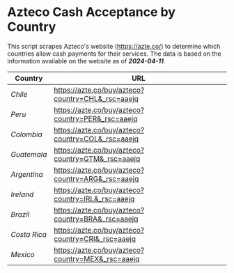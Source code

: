 # Azteco Cash Acceptance by Country

This script scrapes Azteco's website (https://azte.co/) to determine which countries allow cash 
payments for their services. The data is based on the information available on the website as of **_2024-04-11_**.

| **Country** | **URL** |
|---|---|
| _Chile_ | https://azte.co/buy/azteco?country=CHL&_rsc=aaejq |
| _Peru_ | https://azte.co/buy/azteco?country=PER&_rsc=aaejq |
| _Colombia_ | https://azte.co/buy/azteco?country=COL&_rsc=aaejq |
| _Guatemala_ | https://azte.co/buy/azteco?country=GTM&_rsc=aaejq |
| _Argentina_ | https://azte.co/buy/azteco?country=ARG&_rsc=aaejq |
| _Ireland_ | https://azte.co/buy/azteco?country=IRL&_rsc=aaejq |
| _Brazil_ | https://azte.co/buy/azteco?country=BRA&_rsc=aaejq |
| _Costa Rica_ | https://azte.co/buy/azteco?country=CRI&_rsc=aaejq |
| _Mexico_ | https://azte.co/buy/azteco?country=MEX&_rsc=aaejq |

